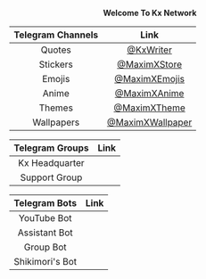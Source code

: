 <div align="center">

<img src="">

<b> Welcome To Kx Network </b>

| Telegram Channels | Link |
| :------: | :--: |
| Quotes | [@KxWriter](https://telegram.dog/KxWriter)|
| Stickers | [@MaximXStore](https://telegram.dog/MaximXStore) |
| Emojis | [@MaximXEmojis](https://telegram.dog/MaximXEmojis)|
| Anime | [@MaximXAnime](https://telegram.dog/MaximXAnime) |
| Themes | [@MaximXTheme](https://telegram.dog/MaximXTheme) |
| Wallpapers | [@MaximXWallpaper](https://telegram.dog/MaximXWallpaper) |

| Telegram Groups | Link |
| :------: | :--: |
|Kx Headquarter||
|Support Group||

| Telegram Bots | Link |
| :------: | :--: |
| YouTube Bot||
| Assistant Bot||
| Group Bot |
| Shikimori's Bot||
